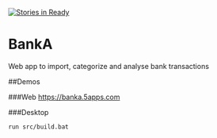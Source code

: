 [![Stories in Ready](https://badge.waffle.io/figueiredorui/BankA.png?label=ready&title=Ready)](https://waffle.io/figueiredorui/BankA)
# BankA
Web app to import, categorize and analyse bank transactions

##Demos

###Web
https://banka.5apps.com

###Desktop
```
run src/build.bat
```


